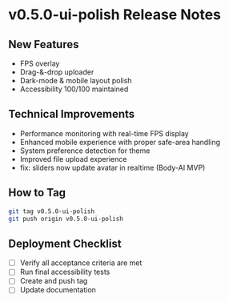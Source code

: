 # v0.5.0-ui-polish Release Notes

## New Features
- FPS overlay
- Drag-&-drop uploader
- Dark-mode & mobile layout polish
- Accessibility 100/100 maintained

## Technical Improvements
- Performance monitoring with real-time FPS display
- Enhanced mobile experience with proper safe-area handling
- System preference detection for theme
- Improved file upload experience
- fix: sliders now update avatar in realtime (Body-AI MVP)

## How to Tag
```bash
git tag v0.5.0-ui-polish
git push origin v0.5.0-ui-polish
```

## Deployment Checklist
- [ ] Verify all acceptance criteria are met
- [ ] Run final accessibility tests
- [ ] Create and push tag
- [ ] Update documentation